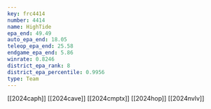 ```yaml
---
key: frc4414
number: 4414
name: HighTide
epa_end: 49.49
auto_epa_end: 18.05
teleop_epa_end: 25.58
endgame_epa_end: 5.86
winrate: 0.8246
district_epa_rank: 8
district_epa_percentile: 0.9956
type: Team
---
```

[[2024caph]]
[[2024cave]]
[[2024cmptx]]
[[2024hop]]
[[2024nvlv]]
